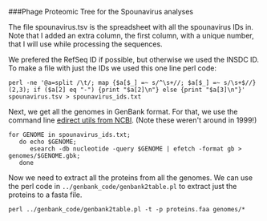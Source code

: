 ###Phage Proteomic Tree for the Spounavirus analyses

The file spounavirus.tsv is the spreadsheet with all the spounavirus IDs in. Note that I added an extra column, the first column, with a unique number, that I will use while processing the sequences.


We prefered the RefSeq ID if possible, but otherwise we used the INSDC ID. To make a file with just the IDs we used this one line perl code:


```perl -ne '@a=split /\t/; map {$a[$_] =~ s/^\s+//; $a[$_] =~ s/\s+$//} (2,3); if ($a[2] eq "-") {print "$a[2]\n"} else {print "$a[3]\n"}' spounavirus.tsv > spounavirus_ids.txt```

Next, we get all the genomes in GenBank format. For that, we use the command line [edirect utils from NCBI](https://www.ncbi.nlm.nih.gov/books/NBK179288/). (Note these weren't around in 1999!)

```
for GENOME in spounavirus_ids.txt;
   do echo $GENOME;
      esearch -db nucleotide -query $GENOME | efetch -format gb > genomes/$GENOME.gbk;
   done
```

Now we need to extract all the proteins from all the genomes. We can use the perl code in `../genbank_code/genbank2table.pl` to extract just the proteins to a fasta file.



```
perl ../genbank_code/genbank2table.pl -t -p proteins.faa genomes/*
```


